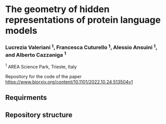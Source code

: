 # The geometry of hidden representations of protein language models
### Lucrezia Valeriani $^1$, Francesca Cuturello $^1$, Alessio Ansuini $^1$, and Alberto Cazzaniga $^1$ 
$^1$ AREA Science Park, Trieste, Italy

Repository for the code of the paper https://www.biorxiv.org/content/10.1101/2022.10.24.513504v1

## Requirments

## Repository structure

